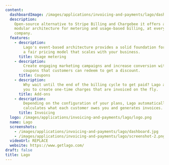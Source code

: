 ```yaml
---
content:
  dashboardImage: /images/applications/invoicing-and-payments/lago/dashboard.jpg
  description:
    Open-source alternative to Stripe Billing and Chargebee it offers a
    modular architecture for metering and usage-based billing, at every stage of your
    company.
  features:
    - description:
        Lago's event-based architecture provides a solid foundation for building
        a fair pricing model that scales with your business.
      title: Usage metering
    - description:
        Create engaging marketing campaigns and increase conversion with
        coupons that customers can redeem to get a discount.
      title: Coupons
    - description:
        Why wait until the end of the billing cycle to get paid? Lago allows
        you to create one-time charges that are invoiced on the fly.
      title: Add-ons
    - description:
        Depending on the configuration of your plans, Lago automatically
        calculates what each customer owes you and generates invoices.
      title: Invoicing
  logo: /images/applications/invoicing-and-payments/lago/logo.png
  name: Lago
  screenshots:
    - /images/applications/invoicing-and-payments/lago/dashboard.jpg
    - /images/applications/invoicing-and-payments/lago/screenshot-2.png
  videoUrl: REPLACE
  website: https://www.getlago.com/
draft: false
title: Lago
---
```

